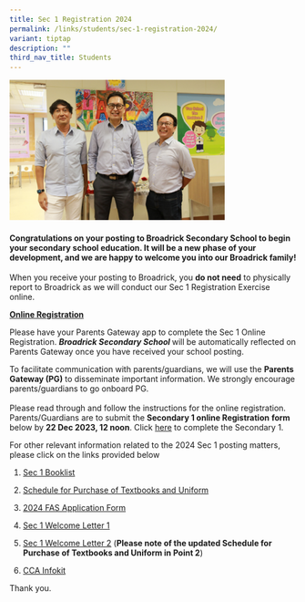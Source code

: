 ```yaml
---
title: Sec 1 Registration 2024
permalink: /links/students/sec-1-registration-2024/
variant: tiptap
description: ""
third_nav_title: Students
---
```

<p></p><div class="isomer-image-wrapper"><img style="width: 75%;" height="auto" width="100%" alt="Broadrick Secondary School | School Leaders" src="/images/2024/Screenshot_2023_12_20_131951.png"></div><h4><strong>Congratulations on your posting to Broadrick Secondary School to begin your secondary school education. It will be a new phase of your development, and we are happy to welcome you into our Broadrick family!</strong></h4><p>When you receive your posting to Broadrick, you&nbsp;<strong>do not need</strong>&nbsp;to physically report to Broadrick as we will conduct our Sec 1 Registration Exercise online.</p><p><strong><u>Online Registration</u></strong></p><p>Please have your Parents Gateway app to complete the Sec 1 Online Registration.&nbsp;<strong><em>Broadrick Secondary School </em></strong>will be automatically reflected on Parents Gateway once you have received your school posting.</p><p>To facilitate communication with parents/guardians, we will use the&nbsp;<strong>Parents Gateway (PG)</strong>&nbsp;to disseminate important information. We strongly encourage parents/guardians to go onboard PG.<br><br>Please read through and follow the instructions for the online registration. Parents/Guardians are to submit the&nbsp;<strong>Secondary 1 online Registration</strong>&nbsp;<strong>form </strong>below by&nbsp;<strong>22 Dec 2023, 12 noon</strong>. Click&nbsp;<a href="https://form.gov.sg/65823699588e9a0012be311d" rel="noopener noreferrer nofollow" target="_blank">here</a>&nbsp;to complete the Secondary 1.</p><p>For other relevant information related to the 2024 Sec 1 posting matters, please click on the links provided below</p><ol data-tight="true" class="tight"><li><p><a href="https://www.broadricksec.moe.edu.sg/links/students/book-lists/" rel="noopener noreferrer nofollow" target="_blank">Sec 1 Booklist</a></p></li><li><p><a href="/files/Updated_Schedule_for_the_purchase_of_Textbooks___Uniform.pdf" rel="noopener noreferrer nofollow" target="_blank">Schedule for Purchase of Textbooks and Uniform</a></p></li><li><p><a href="/files/2024_FAS_Application.pdf" rel="noopener noreferrer nofollow" target="_blank">2024 FAS Application Form</a></p></li><li><p><a href="/files/Sec_1_Welcome_Letter_1.pdf" rel="noopener noreferrer nofollow" target="_blank">Sec 1 Welcome Letter 1</a></p></li><li><p><a href="/files/Sec_1_Welcome_Letter_2.pdf" rel="noopener noreferrer nofollow" target="_blank">Sec 1 Welcome Letter 2</a> (<strong>Please note of the updated Schedule for Purchase of Textbooks and Uniform in Point 2</strong>)</p></li><li><p><a href="https://www.broadricksec.moe.edu.sg/cca/cca-infokit-2022/" rel="noopener noreferrer nofollow" target="_blank">CCA Infokit</a></p></li></ol><p>Thank you.</p><p></p>